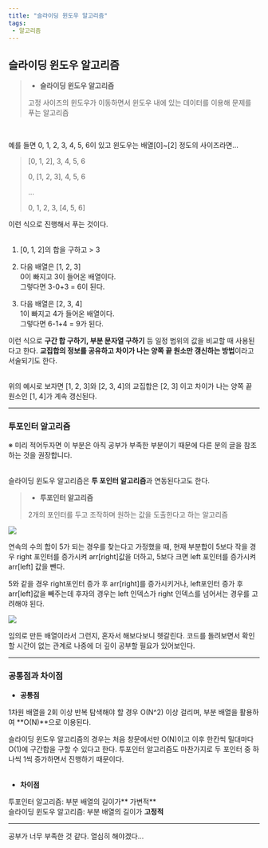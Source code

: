 ```yaml
---
title: "슬라이딩 윈도우 알고리즘"
tags:
 - 알고리즘
---
```

## 슬라이딩 윈도우 알고리즘
> - **슬라이딩 윈도우 알고리즘**
>   
> 고정 사이즈의 윈도우가 이동하면서 윈도우 내에 있는 데이터를 이용해 문제를 푸는 알고리즘
<br/>

예를 들면 0, 1, 2, 3, 4, 5, 6이 있고 윈도우는 배열[0]~[2] 정도의 사이즈라면... <br/>

> [0, 1, 2], 3, 4, 5, 6 
>
> 0, [1, 2, 3], 4, 5, 6
> 
> ...
>  
> 0, 1, 2, 3, [4, 5, 6] 

이런 식으로 진행해서 푸는 것이다.<br/><br/>

1. [0, 1, 2]의 합을 구하고 > 3

2. 다음 배열은 [1, 2, 3]<br/>
   0이 빠지고 3이 들어온 배열이다.<br/>
   그렇다면 3-0+3 = 6이 된다.

3. 다음 배열은 [2, 3, 4]<br/>
   1이 빠지고 4가 들어온 배열이다.<br/>
   그렇다면 6-1+4 = 9가 된다.

이런 식으로 **구간 합 구하기, 부분 문자열 구하기** 등 일정 범위의 값을 비교할 때 사용된다고 한다. **교집합의 정보를 공유하고 차이가 나는 양쪽 끝 원소만 갱신하는 방법**이라고 서술되기도 한다. 

<br/>
위의 예시로 보자면 [1, 2, 3]와 [2, 3, 4]의 교집합은 [2, 3] 이고 차이가 나는 양쪽 끝 원소인 [1, 4]가 계속 갱신된다. 

***

### 투포인터 알고리즘
※ 미리 적어두자면 이 부분은 아직 공부가 부족한 부분이기 때문에 다른 분의 글을 참조하는 것을 권장합니다.<br/><br/>

슬라이딩 윈도우 알고리즘은 **투 포인터 알고리즘**과 연동된다고도 한다. 

> - **투포인터 알고리즘**
> 
> 2개의 포인터를 두고 조작하며 원하는 값을 도출한다고 하는 알고리즘

![](https://velog.velcdn.com/images/doyeong0526/post/4f2313c6-4113-4509-9b13-829a2604319e/image.png)


연속의 수의 합이 5가 되는 경우를 찾는다고 가정했을 때, 현재 부분합이 5보다 작을 경우 right 포인터를 증가시켜 arr[right]값을 더하고, 5보다 크면 left 포인터를 증가시켜 arr[left] 값을 뺀다.<br/>

5와 같을 경우 right포인터 증가 후 arr[right]를 증가시키거나, left포인터 증가 후 arr[left]값을 빼주는데 후자의 경우는 left 인덱스가 right 인덱스를 넘어서는 경우를 고려해야 된다.<br/>

![](https://velog.velcdn.com/images/doyeong0526/post/d0a7adfb-72d8-4f36-aa7c-9eac69448c26/image.png)

임의로 만든 배열이라서 그런지, 혼자서 해보다보니 헷갈린다. 코드를 돌려보면서 확인할 시간이 없는 관계로 나중에 더 깊이 공부할 필요가 있어보인다.

***

### 공통점과 차이점

- **공통점**
  
1차원 배열을 2회 이상 반복 탐색해야 할 경우 O(N^2) 이상 걸리며, 부분 배열을 활용하여 **O(N)**으로 이용된다.<br/>
 
슬라이딩 윈도우 알고리즘의 경우는 처음 창문에서만 O(N)이고 이후 한칸씩 밀대마다 O(1)에 구간합을 구할 수 있다고 한다. 투포인터 알고리즘도 마찬가지로 두 포인터 중 하나씩 1씩 증가하면서 진행하기 때문이다.
<br/><br/>

- **차이점**

투포인터 알고리즘: 부분 배열의 길이가** 가변적**<br/>
슬라이딩 윈도우 알고리즘: 부분 배열의 길이가 **고정적**

***
공부가 너무 부족한 것 같다. 열심히 해야겠다...
